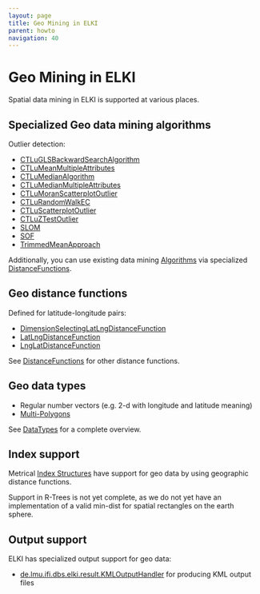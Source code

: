 ```yaml
---
layout: page
title: Geo Mining in ELKI
parent: howto
navigation: 40
---
```



Geo Mining in ELKI
==================

Spatial data mining in ELKI is supported at various places.

Specialized Geo data mining algorithms
--------------------------------------

Outlier detection:
- [CTLuGLSBackwardSearchAlgorithm](/releases/0.7.5/doc/de/lmu/ifi/dbs/elki/algorithm/outlier/spatial/CTLuGLSBackwardSearchAlgorithm.html)
- [CTLuMeanMultipleAttributes](/releases/0.7.5/doc/de/lmu/ifi/dbs/elki/algorithm/outlier/spatial/CTLuMeanMultipleAttributes.html)
- [CTLuMedianAlgorithm](/releases/0.7.5/doc/de/lmu/ifi/dbs/elki/algorithm/outlier/spatial/CTLuMedianAlgorithm.html)
- [CTLuMedianMultipleAttributes](/releases/0.7.5/doc/de/lmu/ifi/dbs/elki/algorithm/outlier/spatial/CTLuMedianMultipleAttributes.html)
- [CTLuMoranScatterplotOutlier](/releases/0.7.5/doc/de/lmu/ifi/dbs/elki/algorithm/outlier/spatial/CTLuMoranScatterplotOutlier.html)
- [CTLuRandomWalkEC](/releases/0.7.5/doc/de/lmu/ifi/dbs/elki/algorithm/outlier/spatial/CTLuRandomWalkEC.html)
- [CTLuScatterplotOutlier](/releases/0.7.5/doc/de/lmu/ifi/dbs/elki/algorithm/outlier/spatial/CTLuScatterplotOutlier.html)
- [CTLuZTestOutlier](/releases/0.7.5/doc/de/lmu/ifi/dbs/elki/algorithm/outlier/spatial/CTLuZTestOutlier.html)
- [SLOM](/releases/0.7.5/doc/de/lmu/ifi/dbs/elki/algorithm/outlier/spatial/SLOM.html)
- [SOF](/releases/0.7.5/doc/de/lmu/ifi/dbs/elki/algorithm/outlier/spatial/SOF.html)
- [TrimmedMeanApproach](/releases/0.7.5/doc/de/lmu/ifi/dbs/elki/algorithm/outlier/spatial/TrimmedMeanApproach.html)

Additionally, you can use existing data mining [Algorithms](/algorithms) via specialized [DistanceFunctions](/algorithms/distances).

Geo distance functions
----------------------

Defined for latitude-longitude pairs:

- [DimensionSelectingLatLngDistanceFunction](/releases/0.7.5/doc/de/lmu/ifi/dbs/elki/distance/distancefunction/geo/DimensionSelectingLatLngDistanceFunction.html)
- [LatLngDistanceFunction](/releases/0.7.5/doc/de/lmu/ifi/dbs/elki/distance/distancefunction/geo/LatLngDistanceFunction.html)
- [LngLatDistanceFunction](/releases/0.7.5/doc/de/lmu/ifi/dbs/elki/distance/distancefunction/geo/LngLatDistanceFunction.html)

See [DistanceFunctions](/algorithms/distances) for other distance functions.

Geo data types
--------------

- Regular number vectors (e.g. 2-d with longitude and latitude meaning)
- [Multi-Polygons](/releases/0.7.5/doc/de/lmu/ifi/dbs/elki/data/spatial/PolygonsObject.html)

See [DataTypes](/datatypes) for a complete overview.

Index support
-------------

Metrical [Index Structures](use_indexes) have support for geo data by using geographic distance functions.

Support in R-Trees is not yet complete, as we do not yet have an implementation of a valid min-dist for spatial rectangles on the earth sphere.

Output support
--------------

ELKI has specialized output support for geo data:

- [de.lmu.ifi.dbs.elki.result.KMLOutputHandler](/releases/0.7.5/doc/de/lmu/ifi/dbs/elki/result/KMLOutputHandler.html) for producing KML output files

